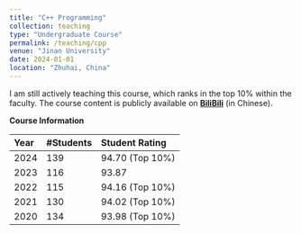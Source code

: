```yaml
---
title: "C++ Programming"
collection: teaching
type: "Undergraduate Course"
permalink: /teaching/cpp
venue: "Jinan University"
date: 2024-01-01
location: "Zhuhai, China"
---
```


I am still actively teaching this course, which ranks in the top 10% within the faculty. The course content is publicly available on [**BiliBili**](https://www.bilibili.com/video/BV1JTHxeDEof/) (in Chinese).

**Course Information**

| Year    | #Students | Student Rating  |
|:--------|:----------|:----------------|
| 2024    | 139       | 94.70 (Top 10%) |
| 2023    | 116       | 93.87           |
| 2022    | 115       | 94.16 (Top 10%) |
| 2021    | 130       | 94.02 (Top 10%) |
| 2020    | 134       | 93.98 (Top 10%) |